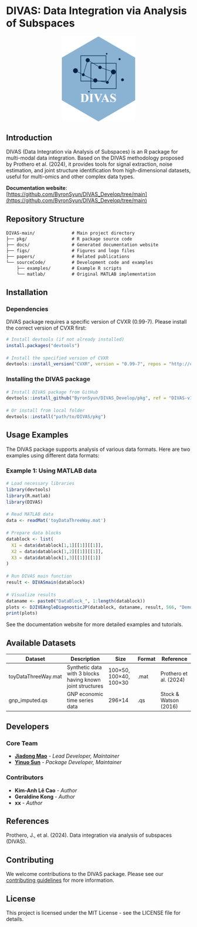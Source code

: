 # DIVAS: Data Integration via Analysis of Subspaces

<p align="center">
<img src="figs/DIVAS_logo.png" width="200" alt="DIVAS Logo">
</p>

## Introduction

DIVAS (Data Integration via Analysis of Subspaces) is an R package for multi-modal data integration. Based on the DIVAS methodology proposed by Prothero et al. (2024), it provides tools for signal extraction, noise estimation, and joint structure identification from high-dimensional datasets, useful for multi-omics and other complex data types.

**Documentation website**: [https://github.com/ByronSyun/DIVAS_Develop/tree/main](https://github.com/ByronSyun/DIVAS_Develop/tree/main)

## Repository Structure

```
DIVAS-main/              # Main project directory
├── pkg/                 # R package source code
├── docs/                # Generated documentation website
├── figs/                # Figures and logo files
├── papers/              # Related publications
└── sourceCode/          # Development code and examples
    ├── examples/        # Example R scripts
    └── matlab/          # Original MATLAB implementation
```

## Installation

### Dependencies

DIVAS package requires a specific version of CVXR (0.99-7). Please install the correct version of CVXR first:

```R
# Install devtools (if not already installed)
install.packages("devtools")

# Install the specified version of CVXR
devtools::install_version("CVXR", version = "0.99-7", repos = "http://cran.us.r-project.org")
```

### Installing the DIVAS package

```R
# Install DIVAS package from GitHub
devtools::install_github("ByronSyun/DIVAS_Develop/pkg", ref = "DIVAS-v1")

# Or install from local folder
devtools::install("path/to/DIVAS/pkg")
```

## Usage Examples

The DIVAS package supports analysis of various data formats. Here are two examples using different data formats:

### Example 1: Using MATLAB data

```R
# Load necessary libraries
library(devtools)
library(R.matlab)
library(DIVAS)

# Read MATLAB data
data <- readMat('toyDataThreeWay.mat')

# Prepare data blocks
datablock <- list(
  X1 = data$datablock[1,1][[1]][[1]],
  X2 = data$datablock[1,2][[1]][[1]],
  X3 = data$datablock[1,3][[1]][[1]]
)

# Run DIVAS main function
result <- DIVASmain(datablock)

# Visualize results
dataname <- paste0("DataBlock_", 1:length(datablock))
plots <- DJIVEAngleDiagnosticJP(datablock, dataname, result, 566, "Demo")
print(plots)
```

See the documentation website for more detailed examples and tutorials.

## Available Datasets

| Dataset | Description | Size | Format | Reference |
|---------|-------------|------|--------|-----------|
| toyDataThreeWay.mat | Synthetic data with 3 blocks having known joint structures | 100×50, 100×40, 100×30 | .mat | Prothero et al. (2024) |
| gnp_imputed.qs | GNP economic time series data | 296×14 | .qs | Stock & Watson (2016) |

## Developers

### Core Team

* **[Jiadong Mao](https://github.com/jiadongm)** - *Lead Developer, Maintainer*
* **[Yinuo Sun](https://github.com/ByronSyun)** - *Package Developer, Maintainer*

### Contributors

* **Kim-Anh Lê Cao** - *Author*
* **Geraldine Kong** - *Author*
* **xx** - *Author*

## References

Prothero, J., et al. (2024). Data integration via analysis of subspaces (DIVAS).

## Contributing

We welcome contributions to the DIVAS package. Please see our [contributing guidelines](https://byronsyun.github.io/DIVAS_Develop/articles/contributing.html) for more information.

## License

This project is licensed under the MIT License - see the LICENSE file for details.

